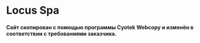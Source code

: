 # Locus Spa
#### Сайт скопирован с помощью программы Cyotek Webcopy и изменён в соответствии с требованиями заказчика.

